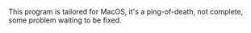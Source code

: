 This program is tailored for MacOS, it's a ping-of-death, not complete, some problem waiting to be fixed.
